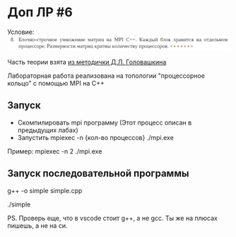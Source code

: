 # Доп ЛР #6

Условие:
![Alt text](image.png)

Часть теории взята [из методички Д.Л. Головашкина](http://repo.ssau.ru/bitstream/Uchebnye-izdaniya/Parallelnye-algoritmy-vychislitelnoi-lineinoialgebry-Elektronnyi-resurs-ucheb-posobie-80351/1/Головашкин%20Д.Л.%20Параллельные%20алгоритмы%20вычислительной%20линейной%20алгебры%202019.pdf)

Лабораторная работа реализована на топологии "процессорное кольцо" с помощью MPI на C++

## Запуск

- Скомпилировать mpi программу (Этот процесс описан в предыдущих лабах)
- Запустить mpiexec -n {кол-во процессов} ./mpi.exe

Пример:
mpiexec -n 2 ./mpi.exe

## Запуск последовательной программы

g++ -o simple simple.cpp

./simple

PS. Проверь еще, что в vscode стоит g++, а не gcc. Ты же на плюсах пишешь, а не на си.
